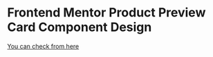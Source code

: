 # Frontend Mentor Product Preview Card Component Design

[You can check from here](https://fm-product-precard.vercel.app/)
